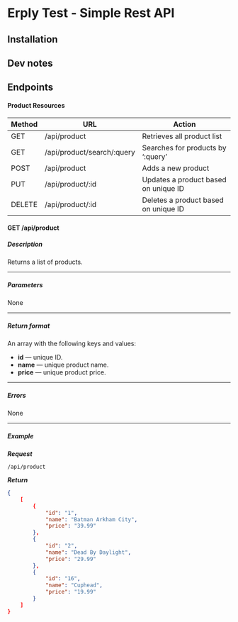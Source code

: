 # Erply Test - Simple Rest API

## Installation

## Dev notes

## Endpoints

#### Product Resources

| Method | URL | Action |
| ------ | ------ | ------ |
| GET | /api/product | Retrieves all product list |
| GET | /api/product/search/:query | Searches for products by ‘:query’ |
| POST | /api/product | Adds a new product |
| PUT | /api/product/:id | Updates a product based on unique ID |
| DELETE | /api/product/:id | Deletes a product based on unique ID |

#### GET /api/product

##### Description
Returns a list of products.

***

##### Parameters
None

***

##### Return format
An array with the following keys and values:

- **id** — unique ID.
- **name** — unique product name.
- **price** — unique product price.

***

##### Errors
None

***

##### Example
***Request***

    /api/product

***Return***
``` json
{
    [
        {
            "id": "1",
            "name": "Batman Arkham City",
            "price": "39.99"
        },
        {
            "id": "2",
            "name": "Dead By Daylight",
            "price": "29.99"
        },
        {
            "id": "16",
            "name": "Cuphead",
            "price": "19.99"
        }
    ]
}
```
